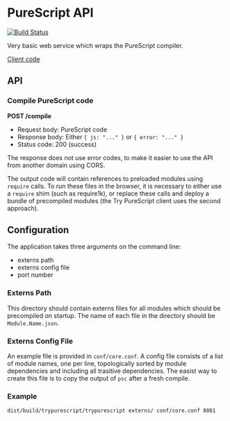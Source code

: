 # PureScript API

[![Build Status](https://api.travis-ci.org/purescript/trypurescript.svg?branch=master)](http://travis-ci.org/purescript/trypurescript)

Very basic web service which wraps the PureScript compiler.

[Client code](https://github.com/purescript/trypurescript/tree/gh-pages)

## API

### Compile PureScript code

**POST /compile**

- Request body: PureScript code
- Response body: Either `{ js: "..." }` or `{ error: "..." }`
- Status code: 200 (success)

The response does not use error codes, to make it easier to use the API from another domain using CORS.

The output code will contain references to preloaded modules using `require` calls. To run these files in the browser, it is necessary to either use a `require` shim (such as require1k), or replace these calls and deploy a bundle of precompiled modules (the Try PureScript client uses the second approach).

## Configuration

The application takes three arguments on the command line:

- externs path
- externs config file
- port number

### Externs Path

This directory should contain externs files for all modules which should be precompiled on startup. The name of each file in the directory should be `Module.Name.json`.

### Externs Config File

An example file is provided in `conf/core.conf`. A config file consists of a list of module names, one per line, topologically sorted by module dependencies and including all trasitive dependencies. The easist way to create this file is to copy the output of `psc` after a fresh compile.

### Example

    dist/build/trypurescript/trypurescript externs/ conf/core.conf 8081
